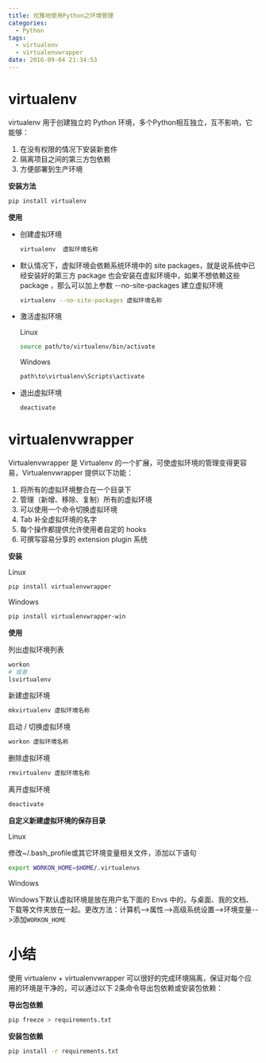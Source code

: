 ```yaml
---
title: 优雅地使用Python之环境管理
categories:
  - Python
tags:
  - virtualenv
  - virtualenvwrapper
date: 2016-09-04 21:34:53
---
```




# virtualenv

virtualenv 用于创建独立的 Python 环境，多个Python相互独立，互不影响，它能够：
1. 在没有权限的情况下安装新套件
2. 隔离项目之间的第三方包依赖
3. 方便部署到生产环境



**安装方法**

```bash
pip install virtualenv
```

<!--more-->


**使用**

- 创建虚拟环境

  ```bash
  virtualenv  虚拟环境名称
  ```

- 默认情况下，虚拟环境会依赖系统环境中的 site packages，就是说系统中已经安装好的第三方 package 也会安装在虚拟环境中，如果不想依赖这些 package ，那么可以加上参数 --no-site-packages 建立虚拟环境

  ```bash
  virtualenv --no-site-packages 虚拟环境名称
  ```

- 激活虚拟环境

  Linux

  ```bash
  source path/to/virtualenv/bin/activate
  ```

  Windows

  ```bash
  path\to\virtualenv\Scripts\activate
  ```

- 退出虚拟环境

  ```bash
  deactivate
  ```







# virtualenvwrapper

Virtualenvwrapper 是 Virtualenv 的一个扩展，可使虚拟环境的管理变得更容易，Virtualenvwrapper 提供以下功能：

1. 将所有的虚拟环境整合在一个目录下
2. 管理（新增、移除、复制）所有的虚拟环境
3. 可以使用一个命令切换虚拟环境
4. Tab 补全虚拟环境的名字
5. 每个操作都提供允许使用者自定的 hooks
6. 可撰写容易分享的 extension plugin 系统



**安装**

Linux

```bash
pip install virtualenvwrapper
```

Windows

```bash
pip install virtualenvwrapper-win
```



**使用**

列出虚拟环境列表

```bash
workon
# 或者
lsvirtualenv
```

新建虚拟环境

```bash
mkvirtualenv 虚拟环境名称
```

启动 / 切换虚拟环境

```bash
workon 虚拟环境名称
```

删除虚拟环境

```bash
rmvirtualenv 虚拟环境名称
```

离开虚拟环境

```bash
deactivate
```



**自定义新建虚拟环境的保存目录**

Linux

修改~/.bash_profile或其它环境变量相关文件，添加以下语句

```bash
export WORKON_HOME=$HOME/.virtualenvs
```

Windows

Windows下默认虚拟环境是放在用户名下面的 Envs 中的，与桌面、我的文档、下载等文件夹放在一起。更改方法：计算机-->属性-->高级系统设置-->环境变量-->添加`WORKON_HOME`





# 小结

使用 virtualenv + virtualenvwrapper 可以很好的完成环境隔离，保证对每个应用的环境是干净的，可以通过以下 2条命令导出包依赖或安装包依赖：

**导出包依赖**

```bash
pip freeze > requirements.txt
```

**安装包依赖**

```bash
pip install -r requirements.txt
```